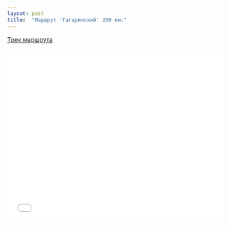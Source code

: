 ```yaml
---
layout: post
title:  "Маршрут 'Гагаринский' 200 км."
---
```


<p><a href="https://www.gpsies.com/map.do?fileId=jwbkuokeeowddvqc">Трек маршрута</a></p>
<iframe class="gpsies" src="//www.gpsies.com/mapOnly.do?fileId=jwbkuokeeowddvqc" width="100%" height="400" frameborder="0" scrolling="no" marginheight="0" marginwidth="0"></iframe>
